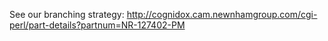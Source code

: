 See our branching strategy:
http://cognidox.cam.newnhamgroup.com/cgi-perl/part-details?partnum=NR-127402-PM

